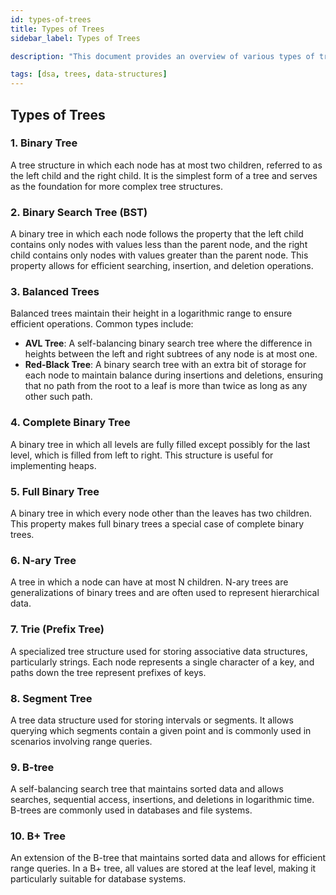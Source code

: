 ```yaml
---
id: types-of-trees
title: Types of Trees
sidebar_label: Types of Trees

description: "This document provides an overview of various types of trees in computer science. Understanding these tree types is essential for selecting the right data structure for your specific needs."

tags: [dsa, trees, data-structures]
---
```


## Types of Trees

### 1. Binary Tree
A tree structure in which each node has at most two children, referred to as the left child and the right child. It is the simplest form of a tree and serves as the foundation for more complex tree structures.

### 2. Binary Search Tree (BST)
A binary tree in which each node follows the property that the left child contains only nodes with values less than the parent node, and the right child contains only nodes with values greater than the parent node. This property allows for efficient searching, insertion, and deletion operations.

### 3. Balanced Trees
Balanced trees maintain their height in a logarithmic range to ensure efficient operations. Common types include:
- **AVL Tree**: A self-balancing binary search tree where the difference in heights between the left and right subtrees of any node is at most one.
- **Red-Black Tree**: A binary search tree with an extra bit of storage for each node to maintain balance during insertions and deletions, ensuring that no path from the root to a leaf is more than twice as long as any other such path.

### 4. Complete Binary Tree
A binary tree in which all levels are fully filled except possibly for the last level, which is filled from left to right. This structure is useful for implementing heaps.

### 5. Full Binary Tree
A binary tree in which every node other than the leaves has two children. This property makes full binary trees a special case of complete binary trees.

### 6. N-ary Tree
A tree in which a node can have at most N children. N-ary trees are generalizations of binary trees and are often used to represent hierarchical data.

### 7. Trie (Prefix Tree)
A specialized tree structure used for storing associative data structures, particularly strings. Each node represents a single character of a key, and paths down the tree represent prefixes of keys.

### 8. Segment Tree
A tree data structure used for storing intervals or segments. It allows querying which segments contain a given point and is commonly used in scenarios involving range queries.

### 9. B-tree
A self-balancing search tree that maintains sorted data and allows searches, sequential access, insertions, and deletions in logarithmic time. B-trees are commonly used in databases and file systems.

### 10. B+ Tree
An extension of the B-tree that maintains sorted data and allows for efficient range queries. In a B+ tree, all values are stored at the leaf level, making it particularly suitable for database systems.
